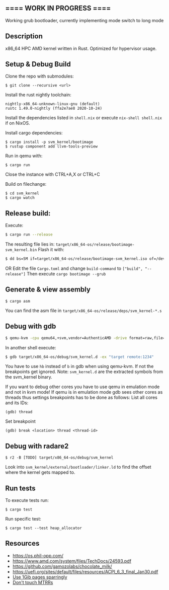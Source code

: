 ## ==== WORK IN PROGRESS ====
Working grub bootloader, currently implementing mode switch to long mode

## Description
x86_64 HPC AMD kernel written in Rust.
Optimized for hypervisor usage.


## Setup & Debug Build
Clone the repo with submodules:
```
$ git clone --recursive <url>
```

Install the rust nightly toolchain:
```
nightly-x86_64-unknown-linux-gnu (default)
rustc 1.49.0-nightly (ffa2e7ae8 2020-10-24)
```

Install the dependencies listed in `shell.nix` or execute
`nix-shell shell.nix` if on NixOS.

Install cargo dependencies:
```
$ cargo install -p svm_kernel/bootimage
$ rustup component add llvm-tools-preview
```

Run in qemu with:
```
$ cargo run
```
Close the instance with CTRL+A,X
or CTRL+C

Build on filechange:
```
$ cd svm_kernel
$ cargo watch
```

## Release build:
Execute:
```bash
$ cargo run --release
```
The resulting file lies in: `target/x86_64-os/release/bootimage-svm_kernel.bin`
Flash it with:
```bash
$ dd bs=5M if=target/x86_64-os/release/bootimage-svm_kernel.iso of=/dev/MYDEVICE
```

OR
Edit the file `Cargo.toml` and change `build-command` to `["build", "--release"]`
Then execute `cargo bootimage --grub`

## Generate & view assembly
```
$ cargo asm
```

You can find the asm file in `target/x86_64-os/release/deps/svm_kernel-*.s`


## Debug with gdb
```bash
$ qemu-kvm -cpu qemu64,+svm,vendor=AuthenticAMD -drive format=raw,file=target/x86_64-os/debug/bootimage-svm_kernel.bin -nographic -s -S
```
In another shell execute:
```bash
$ gdb target/x86_64-os/debug/svm_kernel.d -ex "target remote:1234"
```
You have to use `hb` instead of `b` in gdb when using qemu-kvm. If not the breakpoints get ignored.
Note: `svm_kernel.d` are the extracted symbols from the svm_kernel binary.

If you want to debug other cores you have to use qemu in emulation mode and not in kvm mode!
If qemu is in emulation mode gdb sees other cores as threads thus settings breakpoints has to be done
as follows:
List all cores and its IDs:
```
(gdb) thread
```
Set breakpoint
```
(gdb) break <location> thread <thread-id>
```



## Debug with radare2
```
$ r2 -B [TODO] target/x86_64-os/debug/svm_kernel
```
Look into `svm_kernel/external/bootloader/linker.ld` to find the offset where the kernel gets mapped to.

## Run tests
To execute tests run:
```
$ cargo test
```
Run specific test:
```
$ cargo test --test heap_allocator
```



## Resources
* https://os.phil-opp.com/
* https://www.amd.com/system/files/TechDocs/24593.pdf
* https://github.com/gamozolabs/chocolate_milk/
* https://uefi.org/sites/default/files/resources/ACPI_6_3_final_Jan30.pdf
* [Use 1Gib pages sparringly](https://forum.osdev.org/viewtopic.php?f=1&t=32699)
* [Don't touch MTRRs](https://forum.osdev.org/viewtopic.php?t=29034&p=246311)




